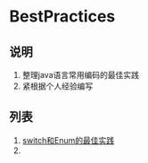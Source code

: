 # BestPractices
## 说明
1. 整理java语言常用编码的最佳实践
2. 紧根据个人经验编写
## 列表
1. [switch和Enum的最佳实践](./switchEnum)
2. 